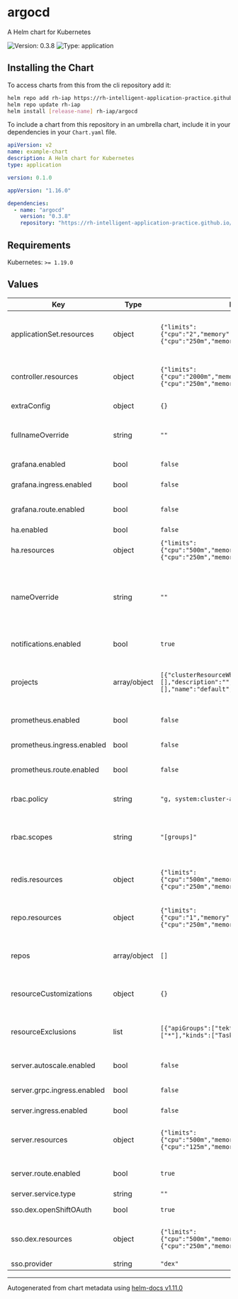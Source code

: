 # argocd

A Helm chart for Kubernetes

![Version: 0.3.8](https://img.shields.io/badge/Version-0.3.8-informational?style=flat-square) ![Type: application](https://img.shields.io/badge/Type-application-informational?style=flat-square)

## Installing the Chart

To access charts from this from the cli repository add it:

```sh
helm repo add rh-iap https://rh-intelligent-application-practice.github.io/helm-charts/
helm repo update rh-iap
helm install [release-name] rh-iap/argocd
```

To include a chart from this repository in an umbrella chart, include it in your dependencies in your `Chart.yaml` file.

```yaml
apiVersion: v2
name: example-chart
description: A Helm chart for Kubernetes
type: application

version: 0.1.0

appVersion: "1.16.0"

dependencies:
  - name: "argocd"
    version: "0.3.8"
    repository: "https://rh-intelligent-application-practice.github.io/helm-charts/"
```

## Requirements

Kubernetes: `>= 1.19.0`

## Values

| Key | Type | Default | Description |
|-----|------|---------|-------------|
| applicationSet.resources | object | `{"limits":{"cpu":"2","memory":"1Gi"},"requests":{"cpu":"250m","memory":"512Mi"}}` | Resource requests and limits for the applicationSet pod |
| controller.resources | object | `{"limits":{"cpu":"2000m","memory":"2048Mi"},"requests":{"cpu":"250m","memory":"1024Mi"}}` | Resource requests and limits for the controller pod |
| extraConfig | object | `{}` | Extra config options |
| fullnameOverride | string | `""` | String to fully override fullname template |
| grafana.enabled | bool | `false` | Enable grafana instance |
| grafana.ingress.enabled | bool | `false` | Enable access via ingress |
| grafana.route.enabled | bool | `false` | Enable access via OpenShift route |
| ha.enabled | bool | `false` |  |
| ha.resources | object | `{"limits":{"cpu":"500m","memory":"256Mi"},"requests":{"cpu":"250m","memory":"128Mi"}}` | Resource requests and limits |
| nameOverride | string | `""` | String to partially override fullname template (will maintain the release name) |
| notifications.enabled | bool | `true` | Enable notifications plugin |
| projects | array/object | `[{"clusterResourceWhitelist":[],"description":"","destinations":[],"name":"default","sourceRepos":[]}]` | An array of projects objects to be configured within ArgoCD |
| prometheus.enabled | bool | `false` | Enable prometheus instance |
| prometheus.ingress.enabled | bool | `false` | Enable access via ingress |
| prometheus.route.enabled | bool | `false` | Enable access via OpenShift route |
| rbac.policy | string | `"g, system:cluster-admins, role:admin"` | RBAC mapping for roles within ArgoCD |
| rbac.scopes | string | `"[groups]"` | RBAC objects that can be utilized within the policy mapping |
| redis.resources | object | `{"limits":{"cpu":"500m","memory":"256Mi"},"requests":{"cpu":"250m","memory":"128Mi"}}` | Resource requests and limits for the redis pods |
| repo.resources | object | `{"limits":{"cpu":"1","memory":"1Gi"},"requests":{"cpu":"250m","memory":"256Mi"}}` | Resource requests and limits for the repo pod |
| repos | array/object | `[]` | An array of repos objects to be configured within ArgoCD |
| resourceCustomizations | object | `{}` | Resource customizations for ArgoCD instance |
| resourceExclusions | list | `[{"apiGroups":["tekton.dev"],"clusters":["*"],"kinds":["TaskRun","PipelineRun"]}]` | Resource exclusion list for ArgoCD instance |
| server.autoscale.enabled | bool | `false` | Enable autoscaling for server pod |
| server.grpc.ingress.enabled | bool | `false` | Enable grpc ingress option |
| server.ingress.enabled | bool | `false` | Enable access via ingress |
| server.resources | object | `{"limits":{"cpu":"500m","memory":"256Mi"},"requests":{"cpu":"125m","memory":"128Mi"}}` | Resource requests and limits for the server pod |
| server.route.enabled | bool | `true` | Enable access via OpenShift route |
| server.service.type | string | `""` |  |
| sso.dex.openShiftOAuth | bool | `true` | Enable login via OpenShiftOAuth |
| sso.dex.resources | object | `{"limits":{"cpu":"500m","memory":"256Mi"},"requests":{"cpu":"250m","memory":"128Mi"}}` | Resource requests and limits for the dex pod |
| sso.provider | string | `"dex"` | SSO provider |

----------------------------------------------
Autogenerated from chart metadata using [helm-docs v1.11.0](https://github.com/norwoodj/helm-docs/releases/v1.11.0)
